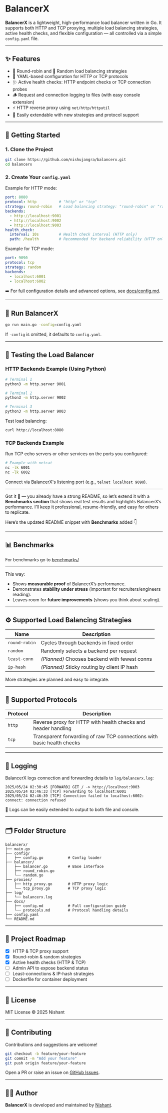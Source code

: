 # BalancerX

**BalancerX** is a lightweight, high-performance load balancer written in Go. It supports both HTTP and TCP proxying, multiple load balancing strategies, active health checks, and flexible configuration — all controlled via a simple `config.yaml` file.

---

## ✨ Features

* 🔁 Round-robin and 🎲 Random load balancing strategies
* 📂 YAML-based configuration for HTTP or TCP protocols
* 🩺 Active health checks: HTTP endpoint checks or TCP connection probes
* 🪵 Request and connection logging to files (with easy console extension)
* ⚡ HTTP reverse proxy using `net/http/httputil`
* 🔧 Easily extendable with new strategies and protocol support

---

## 🚀 Getting Started

### 1. Clone the Project

```bash
git clone https://github.com/nishujangra/balancerx.git
cd balancerx
```

### 2. Create Your `config.yaml`

Example for HTTP mode:

```yaml
port: 8080
protocol: http          # "http" or "tcp"
strategy: round-robin   # Load balancing strategy: "round-robin" or "random"
backends:
  - http://localhost:9001
  - http://localhost:9002
  - http://localhost:9003
health_check:
  interval: 10s         # Health check interval (HTTP only)
  path: /health         # Recommended for backend reliability (HTTP only)
```

Example for TCP mode:

```yaml
port: 9090
protocol: tcp
strategy: random
backends:
  - localhost:6001
  - localhost:6002
```

➡️ For full configuration details and advanced options, see [docs/config.md](docs/config.md).

---

## 🏃 Run BalancerX

```bash
go run main.go -config=config.yaml
```

If `-config` is omitted, it defaults to `config.yaml`.

---

## 🧪 Testing the Load Balancer

### HTTP Backends Example (Using Python)

```bash
# Terminal 1
python3 -m http.server 9001

# Terminal 2
python3 -m http.server 9002

# Terminal 3
python3 -m http.server 9003
```

Test load balancing:

```bash
curl http://localhost:8080
```

### TCP Backends Example

Run TCP echo servers or other services on the ports you configured:

```bash
# Example with netcat
nc -lk 6001
nc -lk 6002
```

Connect via BalancerX's listening port (e.g., `telnet localhost 9090`).

---

Got it 🚀 — you already have a strong README, so let’s extend it with a **Benchmarks section** that shows real test results and highlights BalancerX’s performance. I’ll keep it professional, resume-friendly, and easy for others to replicate.

Here’s the updated README snippet with **Benchmarks** added 👇

---

## 📊 Benchmarks

For benchmarks go to [benchmarks/](./benchmarks/README.md)

---

This way:  
- Shows **measurable proof** of BalancerX’s performance.  
- Demonstrates **stability under stress** (important for recruiters/engineers reading).  
- Leaves room for **future improvements** (shows you think about scaling).

---

## ⚙️ Supported Load Balancing Strategies

| Name          | Description                                   |
| ------------- | --------------------------------------------- |
| `round-robin` | Cycles through backends in fixed order        |
| `random`      | Randomly selects a backend per request        |
| `least-conn`  | *(Planned)* Chooses backend with fewest conns |
| `ip-hash`     | *(Planned)* Sticky routing by client IP hash  |

More strategies are planned and easy to integrate.

---

## 🔌 Supported Protocols

| Protocol | Description                                                            |
| -------- | ---------------------------------------------------------------------- |
| `http`   | Reverse proxy for HTTP with health checks and header handling          |
| `tcp`    | Transparent forwarding of raw TCP connections with basic health checks |

---

## 📄 Logging

BalancerX logs connection and forwarding details to `log/balancerx.log`:

```
2025/05/24 02:30:45 [FORWARD] GET / -> http://localhost:9003
2025/05/24 02:46:33 [TCP] Forwarding to localhost:6001
2025/05/24 02:46:39 [TCP] Connection failed to localhost:6002: connect: connection refused
```

🔧 Logs can be easily extended to output to both file and console.

---

## 🗂 Folder Structure

```
balancerx/
├── main.go
├── config/
│   ├── config.go           # Config loader
├── balancer/
│   ├── balancer.go         # Base interface
│   ├── round_robin.go
│   └── random.go
├── proxies/
│   ├── http_proxy.go       # HTTP proxy logic
│   └── tcp_proxy.go        # TCP proxy logic
├── log/
│   └── balancerx.log
├── docs/
│   ├── config.md           # Full configuration guide
│   └── protocols.md        # Protocol handling details
├── config.yaml
└── README.md
```

---

## 📌 Project Roadmap

* [x] HTTP & TCP proxy support
* [x] Round-robin & random strategies
* [x] Active health checks (HTTP & TCP)
* [ ] Admin API to expose backend status
* [ ] Least-connections & IP-hash strategies
* [ ] Dockerfile for container deployment

---

## 📜 License

MIT License © 2025 Nishant

---

## 🤝 Contributing

Contributions and suggestions are welcome!

```bash
git checkout -b feature/your-feature
git commit -m "Add your feature"
git push origin feature/your-feature
```

Open a PR or raise an issue on [GitHub Issues](https://github.com/nishujangra/balancerx/issues).

---

## 👨‍💻 Author

**BalancerX** is developed and maintained by [Nishant](https://github.com/nishujangra).
